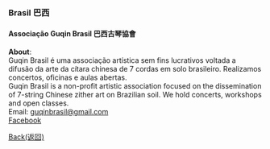 ### Brasil 巴西  
#### Associação Guqin Brasil 巴西古琴協會  
**About**:   
Guqin Brasil é uma associação artística sem fins lucrativos voltada a difusão da arte da cítara chinesa de 7 cordas em solo brasileiro. Realizamos concertos, oficinas e aulas abertas.  
Guqin Brasil is a non-profit artistic association focused on the dissemination of 7-string Chinese zither art on Brazilian soil. We hold concerts, workshops and open classes.  
Email: guqinbrasil@gmail.com  
[Facebook](https://www.facebook.com/guqinbrasil/)


[Back(返回)](index.md)
